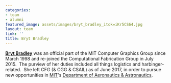 ```yaml
---
categories:
- team
- alumni
featured_image: assets/images/bryt_bradley_itok=iKr5CS64.jpg
layout: team
link: ''
title: Bryt Bradley
---
```


[**Bryt Bradley**](http://people.csail.mit.edu/bryt/) was an official part of the MIT Computer Graphics Group since March 1998 and re-joined the Computational Fabrication Group in July 2015.  The purview of her duties included all things logistics and harbinger-related.  She left CFG (&amp; CGG &amp; CSAIL) as of June 2017, in order to pursue new opportunities in [MIT](http://web.mit.edu)'s [Department of Aeronautics &amp; Astronautics](http://aeroastro.mit.edu/).
